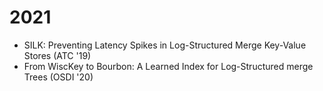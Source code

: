 # 2021 
- SILK: Preventing Latency Spikes in Log-Structured Merge Key-Value Stores (ATC '19)
- From WiscKey to Bourbon: A Learned Index for Log-Structured merge Trees (OSDI '20)